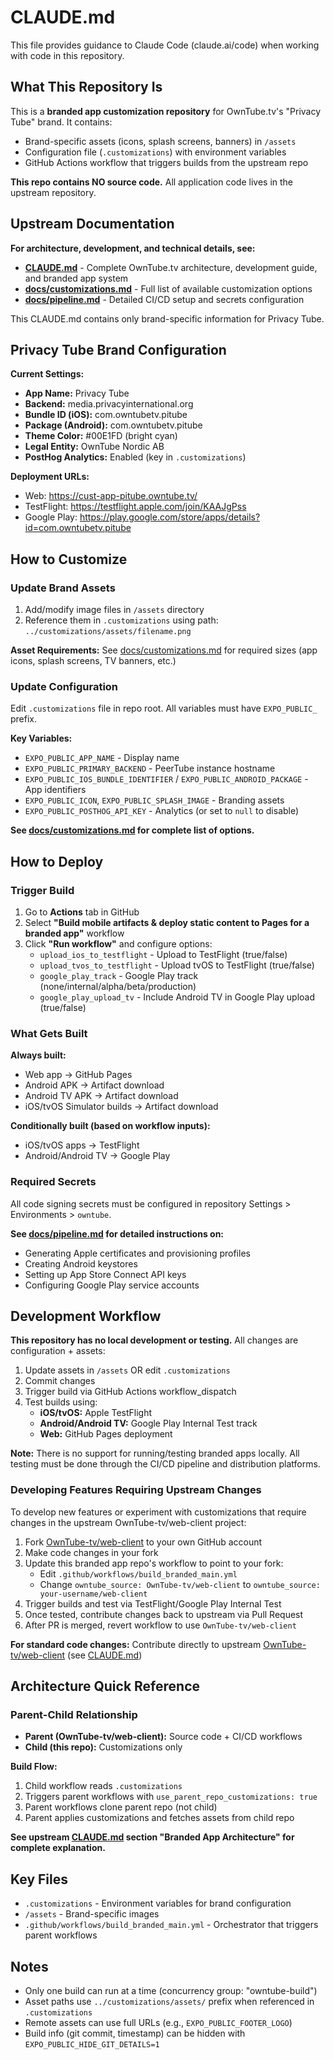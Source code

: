 # CLAUDE.md

This file provides guidance to Claude Code (claude.ai/code) when working with code in this repository.

## What This Repository Is

This is a **branded app customization repository** for OwnTube.tv's "Privacy Tube" brand. It contains:
- Brand-specific assets (icons, splash screens, banners) in `/assets`
- Configuration file (`.customizations`) with environment variables
- GitHub Actions workflow that triggers builds from the upstream repo

**This repo contains NO source code.** All application code lives in the upstream repository.

## Upstream Documentation

**For architecture, development, and technical details, see:**
- **[CLAUDE.md](https://github.com/OwnTube-tv/web-client/blob/main/CLAUDE.md)** - Complete OwnTube.tv architecture, development guide, and branded app system
- **[docs/customizations.md](https://github.com/OwnTube-tv/web-client/blob/main/docs/customizations.md)** - Full list of available customization options
- **[docs/pipeline.md](https://github.com/OwnTube-tv/web-client/blob/main/docs/pipeline.md)** - Detailed CI/CD setup and secrets configuration

This CLAUDE.md contains only brand-specific information for Privacy Tube.

## Privacy Tube Brand Configuration

**Current Settings:**
- **App Name:** Privacy Tube
- **Backend:** media.privacyinternational.org
- **Bundle ID (iOS):** com.owntubetv.pitube
- **Package (Android):** com.owntubetv.pitube
- **Theme Color:** #00E1FD (bright cyan)
- **Legal Entity:** OwnTube Nordic AB
- **PostHog Analytics:** Enabled (key in `.customizations`)

**Deployment URLs:**
- Web: https://cust-app-pitube.owntube.tv/
- TestFlight: https://testflight.apple.com/join/KAAJgPss
- Google Play: https://play.google.com/store/apps/details?id=com.owntubetv.pitube

## How to Customize

### Update Brand Assets

1. Add/modify image files in `/assets` directory
2. Reference them in `.customizations` using path: `../customizations/assets/filename.png`

**Asset Requirements:** See [docs/customizations.md](https://github.com/OwnTube-tv/web-client/blob/main/docs/customizations.md) for required sizes (app icons, splash screens, TV banners, etc.)

### Update Configuration

Edit `.customizations` file in repo root. All variables must have `EXPO_PUBLIC_` prefix.

**Key Variables:**
- `EXPO_PUBLIC_APP_NAME` - Display name
- `EXPO_PUBLIC_PRIMARY_BACKEND` - PeerTube instance hostname
- `EXPO_PUBLIC_IOS_BUNDLE_IDENTIFIER` / `EXPO_PUBLIC_ANDROID_PACKAGE` - App identifiers
- `EXPO_PUBLIC_ICON`, `EXPO_PUBLIC_SPLASH_IMAGE` - Branding assets
- `EXPO_PUBLIC_POSTHOG_API_KEY` - Analytics (or set to `null` to disable)

**See [docs/customizations.md](https://github.com/OwnTube-tv/web-client/blob/main/docs/customizations.md) for complete list of options.**

## How to Deploy

### Trigger Build

1. Go to **Actions** tab in GitHub
2. Select **"Build mobile artifacts & deploy static content to Pages for a branded app"** workflow
3. Click **"Run workflow"** and configure options:
   - `upload_ios_to_testflight` - Upload to TestFlight (true/false)
   - `upload_tvos_to_testflight` - Upload tvOS to TestFlight (true/false)
   - `google_play_track` - Google Play track (none/internal/alpha/beta/production)
   - `google_play_upload_tv` - Include Android TV in Google Play upload (true/false)

### What Gets Built

**Always built:**
- Web app → GitHub Pages
- Android APK → Artifact download
- Android TV APK → Artifact download
- iOS/tvOS Simulator builds → Artifact download

**Conditionally built (based on workflow inputs):**
- iOS/tvOS apps → TestFlight
- Android/Android TV → Google Play

### Required Secrets

All code signing secrets must be configured in repository Settings > Environments > `owntube`.

**See [docs/pipeline.md](https://github.com/OwnTube-tv/web-client/blob/main/docs/pipeline.md) for detailed instructions on:**
- Generating Apple certificates and provisioning profiles
- Creating Android keystores
- Setting up App Store Connect API keys
- Configuring Google Play service accounts

## Development Workflow

**This repository has no local development or testing.** All changes are configuration + assets:

1. Update assets in `/assets` OR edit `.customizations`
2. Commit changes
3. Trigger build via GitHub Actions workflow_dispatch
4. Test builds using:
   - **iOS/tvOS:** Apple TestFlight
   - **Android/Android TV:** Google Play Internal Test track
   - **Web:** GitHub Pages deployment

**Note:** There is no support for running/testing branded apps locally. All testing must be done through the CI/CD pipeline and distribution platforms.

### Developing Features Requiring Upstream Changes

To develop new features or experiment with customizations that require changes in the upstream OwnTube-tv/web-client project:

1. Fork [OwnTube-tv/web-client](https://github.com/OwnTube-tv/web-client) to your own GitHub account
2. Make code changes in your fork
3. Update this branded app repo's workflow to point to your fork:
   - Edit `.github/workflows/build_branded_main.yml`
   - Change `owntube_source: OwnTube-tv/web-client` to `owntube_source: your-username/web-client`
4. Trigger builds and test via TestFlight/Google Play Internal Test
5. Once tested, contribute changes back to upstream via Pull Request
6. After PR is merged, revert workflow to use `OwnTube-tv/web-client`

**For standard code changes:** Contribute directly to upstream [OwnTube-tv/web-client](https://github.com/OwnTube-tv/web-client) (see [CLAUDE.md](https://github.com/OwnTube-tv/web-client/blob/main/CLAUDE.md))

## Architecture Quick Reference

### Parent-Child Relationship

- **Parent (OwnTube-tv/web-client):** Source code + CI/CD workflows
- **Child (this repo):** Customizations only

**Build Flow:**
1. Child workflow reads `.customizations`
2. Triggers parent workflows with `use_parent_repo_customizations: true`
3. Parent workflows clone parent repo (not child)
4. Parent applies customizations and fetches assets from child repo

**See upstream [CLAUDE.md](https://github.com/OwnTube-tv/web-client/blob/main/CLAUDE.md) section "Branded App Architecture" for complete explanation.**

## Key Files

- `.customizations` - Environment variables for brand configuration
- `/assets` - Brand-specific images
- `.github/workflows/build_branded_main.yml` - Orchestrator that triggers parent workflows

## Notes

- Only one build can run at a time (concurrency group: "owntube-build")
- Asset paths use `../customizations/assets/` prefix when referenced in `.customizations`
- Remote assets can use full URLs (e.g., `EXPO_PUBLIC_FOOTER_LOGO`)
- Build info (git commit, timestamp) can be hidden with `EXPO_PUBLIC_HIDE_GIT_DETAILS=1`
